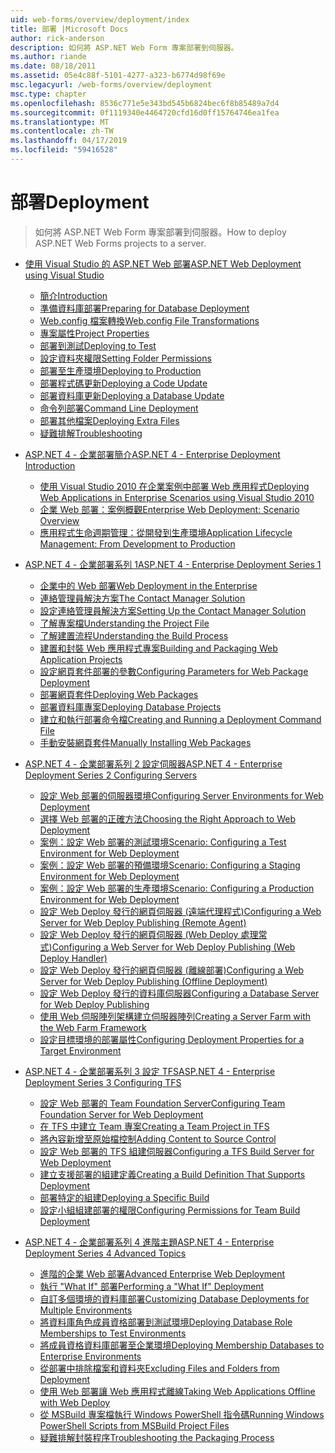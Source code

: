 ```yaml
---
uid: web-forms/overview/deployment/index
title: 部署 |Microsoft Docs
author: rick-anderson
description: 如何將 ASP.NET Web Form 專案部署到伺服器。
ms.author: riande
ms.date: 08/18/2011
ms.assetid: 05e4c88f-5101-4277-a323-b6774d98f69e
msc.legacyurl: /web-forms/overview/deployment
msc.type: chapter
ms.openlocfilehash: 8536c771e5e343bd545b6824bec6f8b85489a7d4
ms.sourcegitcommit: 0f1119340e4464720cfd16d0ff15764746ea1fea
ms.translationtype: MT
ms.contentlocale: zh-TW
ms.lasthandoff: 04/17/2019
ms.locfileid: "59416528"
---
```

# <a name="deployment"></a><span data-ttu-id="426c8-103">部署</span><span class="sxs-lookup"><span data-stu-id="426c8-103">Deployment</span></span>

> <span data-ttu-id="426c8-104">如何將 ASP.NET Web Form 專案部署到伺服器。</span><span class="sxs-lookup"><span data-stu-id="426c8-104">How to deploy ASP.NET Web Forms projects to a server.</span></span>


- [<span data-ttu-id="426c8-105">使用 Visual Studio 的 ASP.NET Web 部署</span><span class="sxs-lookup"><span data-stu-id="426c8-105">ASP.NET Web Deployment using Visual Studio</span></span>](visual-studio-web-deployment/index.md)

    - [<span data-ttu-id="426c8-106">簡介</span><span class="sxs-lookup"><span data-stu-id="426c8-106">Introduction</span></span>](visual-studio-web-deployment/introduction.md)
    - [<span data-ttu-id="426c8-107">準備資料庫部署</span><span class="sxs-lookup"><span data-stu-id="426c8-107">Preparing for Database Deployment</span></span>](visual-studio-web-deployment/preparing-databases.md)
    - [<span data-ttu-id="426c8-108">Web.config 檔案轉換</span><span class="sxs-lookup"><span data-stu-id="426c8-108">Web.config File Transformations</span></span>](visual-studio-web-deployment/web-config-transformations.md)
    - [<span data-ttu-id="426c8-109">專案屬性</span><span class="sxs-lookup"><span data-stu-id="426c8-109">Project Properties</span></span>](visual-studio-web-deployment/project-properties.md)
    - [<span data-ttu-id="426c8-110">部署到測試</span><span class="sxs-lookup"><span data-stu-id="426c8-110">Deploying to Test</span></span>](visual-studio-web-deployment/deploying-to-iis.md)
    - [<span data-ttu-id="426c8-111">設定資料夾權限</span><span class="sxs-lookup"><span data-stu-id="426c8-111">Setting Folder Permissions</span></span>](visual-studio-web-deployment/setting-folder-permissions.md)
    - [<span data-ttu-id="426c8-112">部署至生產環境</span><span class="sxs-lookup"><span data-stu-id="426c8-112">Deploying to Production</span></span>](visual-studio-web-deployment/deploying-to-production.md)
    - [<span data-ttu-id="426c8-113">部署程式碼更新</span><span class="sxs-lookup"><span data-stu-id="426c8-113">Deploying a Code Update</span></span>](visual-studio-web-deployment/deploying-a-code-update.md)
    - [<span data-ttu-id="426c8-114">部署資料庫更新</span><span class="sxs-lookup"><span data-stu-id="426c8-114">Deploying a Database Update</span></span>](visual-studio-web-deployment/deploying-a-database-update.md)
    - [<span data-ttu-id="426c8-115">命令列部署</span><span class="sxs-lookup"><span data-stu-id="426c8-115">Command Line Deployment</span></span>](visual-studio-web-deployment/command-line-deployment.md)
    - [<span data-ttu-id="426c8-116">部署其他檔案</span><span class="sxs-lookup"><span data-stu-id="426c8-116">Deploying Extra Files</span></span>](visual-studio-web-deployment/deploying-extra-files.md)
    - [<span data-ttu-id="426c8-117">疑難排解</span><span class="sxs-lookup"><span data-stu-id="426c8-117">Troubleshooting</span></span>](visual-studio-web-deployment/troubleshooting.md)
- [<span data-ttu-id="426c8-118">ASP.NET 4 - 企業部署簡介</span><span class="sxs-lookup"><span data-stu-id="426c8-118">ASP.NET 4 - Enterprise Deployment Introduction</span></span>](deploying-web-applications-in-enterprise-scenarios/index.md)

    - [<span data-ttu-id="426c8-119">使用 Visual Studio 2010 在企業案例中部署 Web 應用程式</span><span class="sxs-lookup"><span data-stu-id="426c8-119">Deploying Web Applications in Enterprise Scenarios using Visual Studio 2010</span></span>](deploying-web-applications-in-enterprise-scenarios/deploying-web-applications-in-enterprise-scenarios.md)
    - [<span data-ttu-id="426c8-120">企業 Web 部署：案例概觀</span><span class="sxs-lookup"><span data-stu-id="426c8-120">Enterprise Web Deployment: Scenario Overview</span></span>](deploying-web-applications-in-enterprise-scenarios/enterprise-web-deployment-scenario-overview.md)
    - [<span data-ttu-id="426c8-121">應用程式生命週期管理：從開發到生產環境</span><span class="sxs-lookup"><span data-stu-id="426c8-121">Application Lifecycle Management: From Development to Production</span></span>](deploying-web-applications-in-enterprise-scenarios/application-lifecycle-management-from-development-to-production.md)
- [<span data-ttu-id="426c8-122">ASP.NET 4 - 企業部署系列 1</span><span class="sxs-lookup"><span data-stu-id="426c8-122">ASP.NET 4 - Enterprise Deployment Series 1</span></span>](web-deployment-in-the-enterprise/index.md)

    - [<span data-ttu-id="426c8-123">企業中的 Web 部署</span><span class="sxs-lookup"><span data-stu-id="426c8-123">Web Deployment in the Enterprise</span></span>](web-deployment-in-the-enterprise/web-deployment-in-the-enterprise.md)
    - [<span data-ttu-id="426c8-124">連絡管理員解決方案</span><span class="sxs-lookup"><span data-stu-id="426c8-124">The Contact Manager Solution</span></span>](web-deployment-in-the-enterprise/the-contact-manager-solution.md)
    - [<span data-ttu-id="426c8-125">設定連絡管理員解決方案</span><span class="sxs-lookup"><span data-stu-id="426c8-125">Setting Up the Contact Manager Solution</span></span>](web-deployment-in-the-enterprise/setting-up-the-contact-manager-solution.md)
    - [<span data-ttu-id="426c8-126">了解專案檔</span><span class="sxs-lookup"><span data-stu-id="426c8-126">Understanding the Project File</span></span>](web-deployment-in-the-enterprise/understanding-the-project-file.md)
    - [<span data-ttu-id="426c8-127">了解建置流程</span><span class="sxs-lookup"><span data-stu-id="426c8-127">Understanding the Build Process</span></span>](web-deployment-in-the-enterprise/understanding-the-build-process.md)
    - [<span data-ttu-id="426c8-128">建置和封裝 Web 應用程式專案</span><span class="sxs-lookup"><span data-stu-id="426c8-128">Building and Packaging Web Application Projects</span></span>](web-deployment-in-the-enterprise/building-and-packaging-web-application-projects.md)
    - [<span data-ttu-id="426c8-129">設定網頁套件部署的參數</span><span class="sxs-lookup"><span data-stu-id="426c8-129">Configuring Parameters for Web Package Deployment</span></span>](web-deployment-in-the-enterprise/configuring-parameters-for-web-package-deployment.md)
    - [<span data-ttu-id="426c8-130">部署網頁套件</span><span class="sxs-lookup"><span data-stu-id="426c8-130">Deploying Web Packages</span></span>](web-deployment-in-the-enterprise/deploying-web-packages.md)
    - [<span data-ttu-id="426c8-131">部署資料庫專案</span><span class="sxs-lookup"><span data-stu-id="426c8-131">Deploying Database Projects</span></span>](web-deployment-in-the-enterprise/deploying-database-projects.md)
    - [<span data-ttu-id="426c8-132">建立和執行部署命令檔</span><span class="sxs-lookup"><span data-stu-id="426c8-132">Creating and Running a Deployment Command File</span></span>](web-deployment-in-the-enterprise/creating-and-running-a-deployment-command-file.md)
    - [<span data-ttu-id="426c8-133">手動安裝網頁套件</span><span class="sxs-lookup"><span data-stu-id="426c8-133">Manually Installing Web Packages</span></span>](web-deployment-in-the-enterprise/manually-installing-web-packages.md)
- [<span data-ttu-id="426c8-134">ASP.NET 4 - 企業部署系列 2 設定伺服器</span><span class="sxs-lookup"><span data-stu-id="426c8-134">ASP.NET 4 - Enterprise Deployment Series 2 Configuring Servers</span></span>](configuring-server-environments-for-web-deployment/index.md)

    - [<span data-ttu-id="426c8-135">設定 Web 部署的伺服器環境</span><span class="sxs-lookup"><span data-stu-id="426c8-135">Configuring Server Environments for Web Deployment</span></span>](configuring-server-environments-for-web-deployment/configuring-server-environments-for-web-deployment.md)
    - [<span data-ttu-id="426c8-136">選擇 Web 部署的正確方法</span><span class="sxs-lookup"><span data-stu-id="426c8-136">Choosing the Right Approach to Web Deployment</span></span>](configuring-server-environments-for-web-deployment/choosing-the-right-approach-to-web-deployment.md)
    - [<span data-ttu-id="426c8-137">案例：設定 Web 部署的測試環境</span><span class="sxs-lookup"><span data-stu-id="426c8-137">Scenario: Configuring a Test Environment for Web Deployment</span></span>](configuring-server-environments-for-web-deployment/scenario-configuring-a-test-environment-for-web-deployment.md)
    - [<span data-ttu-id="426c8-138">案例：設定 Web 部署的預備環境</span><span class="sxs-lookup"><span data-stu-id="426c8-138">Scenario: Configuring a Staging Environment for Web Deployment</span></span>](configuring-server-environments-for-web-deployment/scenario-configuring-a-staging-environment-for-web-deployment.md)
    - [<span data-ttu-id="426c8-139">案例：設定 Web 部署的生產環境</span><span class="sxs-lookup"><span data-stu-id="426c8-139">Scenario: Configuring a Production Environment for Web Deployment</span></span>](configuring-server-environments-for-web-deployment/scenario-configuring-a-production-environment-for-web-deployment.md)
    - [<span data-ttu-id="426c8-140">設定 Web Deploy 發行的網頁伺服器 (遠端代理程式)</span><span class="sxs-lookup"><span data-stu-id="426c8-140">Configuring a Web Server for Web Deploy Publishing (Remote Agent)</span></span>](configuring-server-environments-for-web-deployment/configuring-a-web-server-for-web-deploy-publishing-remote-agent.md)
    - [<span data-ttu-id="426c8-141">設定 Web Deploy 發行的網頁伺服器 (Web Deploy 處理常式)</span><span class="sxs-lookup"><span data-stu-id="426c8-141">Configuring a Web Server for Web Deploy Publishing (Web Deploy Handler)</span></span>](configuring-server-environments-for-web-deployment/configuring-a-web-server-for-web-deploy-publishing-web-deploy-handler.md)
    - [<span data-ttu-id="426c8-142">設定 Web Deploy 發行的網頁伺服器 (離線部署)</span><span class="sxs-lookup"><span data-stu-id="426c8-142">Configuring a Web Server for Web Deploy Publishing (Offline Deployment)</span></span>](configuring-server-environments-for-web-deployment/configuring-a-web-server-for-web-deploy-publishing-offline-deployment.md)
    - [<span data-ttu-id="426c8-143">設定 Web Deploy 發行的資料庫伺服器</span><span class="sxs-lookup"><span data-stu-id="426c8-143">Configuring a Database Server for Web Deploy Publishing</span></span>](configuring-server-environments-for-web-deployment/configuring-a-database-server-for-web-deploy-publishing.md)
    - [<span data-ttu-id="426c8-144">使用 Web 伺服陣列架構建立伺服器陣列</span><span class="sxs-lookup"><span data-stu-id="426c8-144">Creating a Server Farm with the Web Farm Framework</span></span>](configuring-server-environments-for-web-deployment/creating-a-server-farm-with-the-web-farm-framework.md)
    - [<span data-ttu-id="426c8-145">設定目標環境的部署屬性</span><span class="sxs-lookup"><span data-stu-id="426c8-145">Configuring Deployment Properties for a Target Environment</span></span>](configuring-server-environments-for-web-deployment/configuring-deployment-properties-for-a-target-environment.md)
- [<span data-ttu-id="426c8-146">ASP.NET 4 - 企業部署系列 3 設定 TFS</span><span class="sxs-lookup"><span data-stu-id="426c8-146">ASP.NET 4 - Enterprise Deployment Series 3 Configuring TFS</span></span>](configuring-team-foundation-server-for-web-deployment/index.md)

    - [<span data-ttu-id="426c8-147">設定 Web 部署的 Team Foundation Server</span><span class="sxs-lookup"><span data-stu-id="426c8-147">Configuring Team Foundation Server for Web Deployment</span></span>](configuring-team-foundation-server-for-web-deployment/configuring-team-foundation-server-for-web-deployment.md)
    - [<span data-ttu-id="426c8-148">在 TFS 中建立 Team 專案</span><span class="sxs-lookup"><span data-stu-id="426c8-148">Creating a Team Project in TFS</span></span>](configuring-team-foundation-server-for-web-deployment/creating-a-team-project-in-tfs.md)
    - [<span data-ttu-id="426c8-149">將內容新增至原始檔控制</span><span class="sxs-lookup"><span data-stu-id="426c8-149">Adding Content to Source Control</span></span>](configuring-team-foundation-server-for-web-deployment/adding-content-to-source-control.md)
    - [<span data-ttu-id="426c8-150">設定 Web 部署的 TFS 組建伺服器</span><span class="sxs-lookup"><span data-stu-id="426c8-150">Configuring a TFS Build Server for Web Deployment</span></span>](configuring-team-foundation-server-for-web-deployment/configuring-a-tfs-build-server-for-web-deployment.md)
    - [<span data-ttu-id="426c8-151">建立支援部署的組建定義</span><span class="sxs-lookup"><span data-stu-id="426c8-151">Creating a Build Definition That Supports Deployment</span></span>](configuring-team-foundation-server-for-web-deployment/creating-a-build-definition-that-supports-deployment.md)
    - [<span data-ttu-id="426c8-152">部署特定的組建</span><span class="sxs-lookup"><span data-stu-id="426c8-152">Deploying a Specific Build</span></span>](configuring-team-foundation-server-for-web-deployment/deploying-a-specific-build.md)
    - [<span data-ttu-id="426c8-153">設定小組組建部署的權限</span><span class="sxs-lookup"><span data-stu-id="426c8-153">Configuring Permissions for Team Build Deployment</span></span>](configuring-team-foundation-server-for-web-deployment/configuring-permissions-for-team-build-deployment.md)
- [<span data-ttu-id="426c8-154">ASP.NET 4 - 企業部署系列 4 進階主題</span><span class="sxs-lookup"><span data-stu-id="426c8-154">ASP.NET 4 - Enterprise Deployment Series 4 Advanced Topics</span></span>](advanced-enterprise-web-deployment/index.md)

    - [<span data-ttu-id="426c8-155">進階的企業 Web 部署</span><span class="sxs-lookup"><span data-stu-id="426c8-155">Advanced Enterprise Web Deployment</span></span>](advanced-enterprise-web-deployment/advanced-enterprise-web-deployment.md)
    - [<span data-ttu-id="426c8-156">執行 "What If" 部署</span><span class="sxs-lookup"><span data-stu-id="426c8-156">Performing a "What If" Deployment</span></span>](advanced-enterprise-web-deployment/performing-a-what-if-deployment.md)
    - [<span data-ttu-id="426c8-157">自訂多個環境的資料庫部署</span><span class="sxs-lookup"><span data-stu-id="426c8-157">Customizing Database Deployments for Multiple Environments</span></span>](advanced-enterprise-web-deployment/customizing-database-deployments-for-multiple-environments.md)
    - [<span data-ttu-id="426c8-158">將資料庫角色成員資格部署到測試環境</span><span class="sxs-lookup"><span data-stu-id="426c8-158">Deploying Database Role Memberships to Test Environments</span></span>](advanced-enterprise-web-deployment/deploying-database-role-memberships-to-test-environments.md)
    - [<span data-ttu-id="426c8-159">將成員資格資料庫部署至企業環境</span><span class="sxs-lookup"><span data-stu-id="426c8-159">Deploying Membership Databases to Enterprise Environments</span></span>](advanced-enterprise-web-deployment/deploying-membership-databases-to-enterprise-environments.md)
    - [<span data-ttu-id="426c8-160">從部署中排除檔案和資料夾</span><span class="sxs-lookup"><span data-stu-id="426c8-160">Excluding Files and Folders from Deployment</span></span>](advanced-enterprise-web-deployment/excluding-files-and-folders-from-deployment.md)
    - [<span data-ttu-id="426c8-161">使用 Web 部署讓 Web 應用程式離線</span><span class="sxs-lookup"><span data-stu-id="426c8-161">Taking Web Applications Offline with Web Deploy</span></span>](advanced-enterprise-web-deployment/taking-web-applications-offline-with-web-deploy.md)
    - [<span data-ttu-id="426c8-162">從 MSBuild 專案檔執行 Windows PowerShell 指令碼</span><span class="sxs-lookup"><span data-stu-id="426c8-162">Running Windows PowerShell Scripts from MSBuild Project Files</span></span>](advanced-enterprise-web-deployment/running-windows-powershell-scripts-from-msbuild-project-files.md)
    - [<span data-ttu-id="426c8-163">疑難排解封裝程序</span><span class="sxs-lookup"><span data-stu-id="426c8-163">Troubleshooting the Packaging Process</span></span>](advanced-enterprise-web-deployment/troubleshooting-the-packaging-process.md)
